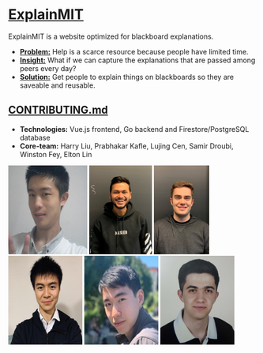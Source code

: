 # [ExplainMIT](https://medium.com/@eltonlin1998/feynman-overview-338034dcb426) 
ExplainMIT is a website optimized for blackboard explanations. 

* **[Problem:](https://medium.com/@eltonlin1998/look-and-youll-see-71cb92125baa)** 
Help is a scarce resource because people have limited time.
* **[Insight:](https://medium.com/@eltonlin1998/how-explainmit-optimizes-efficiency-for-content-creation-b0162895ff81)** 
What if we can capture the explanations that are passed among peers every day?
* **[Solution:](https://www.youtube.com/watch?v=POis_ihKexo)**
Get people to explain things on blackboards so they are saveable and reusable.  

## [CONTRIBUTING.md](documentation/CONTRIBUTING.md)
- **Technologies:** Vue.js frontend, Go backend and Firestore/PostgreSQL database
- **Core-team:** Harry Liu, Prabhakar Kafle, Lujing Cen, Samir Droubi, Winston Fey, Elton Lin
<p float="left">
  <img src="documentation/Harry.jpg" alt="member photo" width="160" height="180/>
  <img src="documentation/Samir.png" alt="member photo" width="150" height="180"/>
  <img src="documentation/Prabhakar.jpg" alt="member photo" height="180"/>
  <img src="documentation/Winston.jpg" alt="member photo" height="180"/>
  <img src="documentation/Elton.png" alt="member photo" width="150" height="180"/>
  <img src="documentation/Lujing.jpg" alt="member photo" width="150" height="180"/>
  <img src="documentation/Samir.png" alt="member photo" width="150" height="180"/>
</p>
 
                                                                    

                                                                    
                                                             
